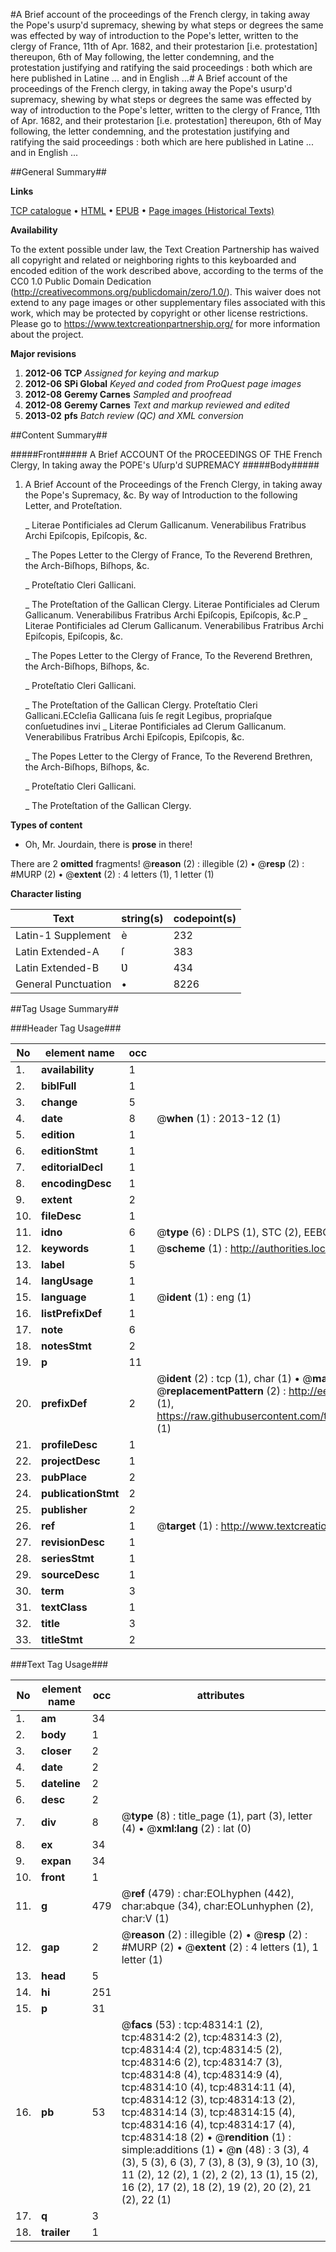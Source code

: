 #A Brief account of the proceedings of the French clergy, in taking away the Pope's usurp'd supremacy, shewing by what steps or degrees the same was effected by way of introduction to the Pope's letter, written to the clergy of France, 11th of Apr. 1682, and their protestarion [i.e. protestation] thereupon, 6th of May following, the letter condemning, and the protestation justifying and ratifying the said proceedings : both which are here published in Latine ... and in English ...#
A Brief account of the proceedings of the French clergy, in taking away the Pope's usurp'd supremacy, shewing by what steps or degrees the same was effected by way of introduction to the Pope's letter, written to the clergy of France, 11th of Apr. 1682, and their protestarion [i.e. protestation] thereupon, 6th of May following, the letter condemning, and the protestation justifying and ratifying the said proceedings : both which are here published in Latine ... and in English ...

##General Summary##

**Links**

[TCP catalogue](http://www.ota.ox.ac.uk/tcp/)  • 
[HTML](http://tei.it.ox.ac.uk/tcp/Texts-HTML/free/A29/A29408.html)  • 
[EPUB](http://tei.it.ox.ac.uk/tcp/Texts-EPUB/free/A29/A29408.epub) • 
[Page images (Historical Texts)](https://historicaltexts.jisc.ac.uk/eebo-11715196e)

**Availability**

To the extent possible under law, the Text Creation Partnership has waived all copyright and related or neighboring rights to this keyboarded and encoded edition of the work described above, according to the terms of the CC0 1.0 Public Domain Dedication (http://creativecommons.org/publicdomain/zero/1.0/). This waiver does not extend to any page images or other supplementary files associated with this work, which may be protected by copyright or other license restrictions. Please go to https://www.textcreationpartnership.org/ for more information about the project.

**Major revisions**

1. __2012-06__ __TCP__ *Assigned for keying and markup*
1. __2012-06__ __SPi Global__ *Keyed and coded from ProQuest page images*
1. __2012-08__ __Geremy Carnes__ *Sampled and proofread*
1. __2012-08__ __Geremy Carnes__ *Text and markup reviewed and edited*
1. __2013-02__ __pfs__ *Batch review (QC) and XML conversion*

##Content Summary##

#####Front#####
A Brief ACCOUNT Of the PROCEEDINGS OF THE French Clergy, In taking away the POPE's Uſurp'd SUPREMACY
#####Body#####

1. A Brief Account of the Proceedings of the French Clergy, in taking away the Pope's Supremacy, &c. By way of Introduction to the following Letter, and Proteſtation.

    _ Literae Pontificiales ad Clerum Gallicanum. Venerabilibus Fratribus Archi Epiſcopis, Epiſcopis, &c.

    _ The Popes Letter to the Clergy of France, To the Reverend Brethren, the Arch-Biſhops, Biſhops, &c.

    _ Proteſtatio Cleri Gallicani.

    _ The Proteſtation of the Gallican Clergy.
Literae Pontificiales ad Clerum Gallicanum. Venerabilibus Fratribus Archi Epiſcopis, Epiſcopis, &c.P
    _ Literae Pontificiales ad Clerum Gallicanum. Venerabilibus Fratribus Archi Epiſcopis, Epiſcopis, &c.

    _ The Popes Letter to the Clergy of France, To the Reverend Brethren, the Arch-Biſhops, Biſhops, &c.

    _ Proteſtatio Cleri Gallicani.

    _ The Proteſtation of the Gallican Clergy.
Proteſtatio Cleri Gallicani.ECcleſia Gallicana ſuis ſe regit Legibus, propriaſque conſuetudines invi
    _ Literae Pontificiales ad Clerum Gallicanum. Venerabilibus Fratribus Archi Epiſcopis, Epiſcopis, &c.

    _ The Popes Letter to the Clergy of France, To the Reverend Brethren, the Arch-Biſhops, Biſhops, &c.

    _ Proteſtatio Cleri Gallicani.

    _ The Proteſtation of the Gallican Clergy.

**Types of content**

  * Oh, Mr. Jourdain, there is **prose** in there!

There are 2 **omitted** fragments! 
 @__reason__ (2) : illegible (2)  •  @__resp__ (2) : #MURP (2)  •  @__extent__ (2) : 4 letters (1), 1 letter (1)

**Character listing**


|Text|string(s)|codepoint(s)|
|---|---|---|
|Latin-1 Supplement|è|232|
|Latin Extended-A|ſ|383|
|Latin Extended-B|Ʋ|434|
|General Punctuation|•|8226|

##Tag Usage Summary##

###Header Tag Usage###

|No|element name|occ|attributes|
|---|---|---|---|
|1.|__availability__|1||
|2.|__biblFull__|1||
|3.|__change__|5||
|4.|__date__|8| @__when__ (1) : 2013-12 (1)|
|5.|__edition__|1||
|6.|__editionStmt__|1||
|7.|__editorialDecl__|1||
|8.|__encodingDesc__|1||
|9.|__extent__|2||
|10.|__fileDesc__|1||
|11.|__idno__|6| @__type__ (6) : DLPS (1), STC (2), EEBO-CITATION (1), OCLC (1), VID (1)|
|12.|__keywords__|1| @__scheme__ (1) : http://authorities.loc.gov/ (1)|
|13.|__label__|5||
|14.|__langUsage__|1||
|15.|__language__|1| @__ident__ (1) : eng (1)|
|16.|__listPrefixDef__|1||
|17.|__note__|6||
|18.|__notesStmt__|2||
|19.|__p__|11||
|20.|__prefixDef__|2| @__ident__ (2) : tcp (1), char (1)  •  @__matchPattern__ (2) : ([0-9\-]+):([0-9IVX]+) (1), (.+) (1)  •  @__replacementPattern__ (2) : http://eebo.chadwyck.com/downloadtiff?vid=$1&page=$2 (1), https://raw.githubusercontent.com/textcreationpartnership/Texts/master/tcpchars.xml#$1 (1)|
|21.|__profileDesc__|1||
|22.|__projectDesc__|1||
|23.|__pubPlace__|2||
|24.|__publicationStmt__|2||
|25.|__publisher__|2||
|26.|__ref__|1| @__target__ (1) : http://www.textcreationpartnership.org/docs/. (1)|
|27.|__revisionDesc__|1||
|28.|__seriesStmt__|1||
|29.|__sourceDesc__|1||
|30.|__term__|3||
|31.|__textClass__|1||
|32.|__title__|3||
|33.|__titleStmt__|2||


###Text Tag Usage###

|No|element name|occ|attributes|
|---|---|---|---|
|1.|__am__|34||
|2.|__body__|1||
|3.|__closer__|2||
|4.|__date__|2||
|5.|__dateline__|2||
|6.|__desc__|2||
|7.|__div__|8| @__type__ (8) : title_page (1), part (3), letter (4)  •  @__xml:lang__ (2) : lat (0)|
|8.|__ex__|34||
|9.|__expan__|34||
|10.|__front__|1||
|11.|__g__|479| @__ref__ (479) : char:EOLhyphen (442), char:abque (34), char:EOLunhyphen (2), char:V (1)|
|12.|__gap__|2| @__reason__ (2) : illegible (2)  •  @__resp__ (2) : #MURP (2)  •  @__extent__ (2) : 4 letters (1), 1 letter (1)|
|13.|__head__|5||
|14.|__hi__|251||
|15.|__p__|31||
|16.|__pb__|53| @__facs__ (53) : tcp:48314:1 (2), tcp:48314:2 (2), tcp:48314:3 (2), tcp:48314:4 (2), tcp:48314:5 (2), tcp:48314:6 (2), tcp:48314:7 (3), tcp:48314:8 (4), tcp:48314:9 (4), tcp:48314:10 (4), tcp:48314:11 (4), tcp:48314:12 (3), tcp:48314:13 (2), tcp:48314:14 (3), tcp:48314:15 (4), tcp:48314:16 (4), tcp:48314:17 (4), tcp:48314:18 (2)  •  @__rendition__ (1) : simple:additions (1)  •  @__n__ (48) : 3 (3), 4 (3), 5 (3), 6 (3), 7 (3), 8 (3), 9 (3), 10 (3), 11 (2), 12 (2), 1 (2), 2 (2), 13 (1), 15 (2), 16 (2), 17 (2), 18 (2), 19 (2), 20 (2), 21 (2), 22 (1)|
|17.|__q__|3||
|18.|__trailer__|1||
